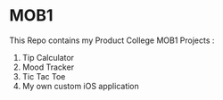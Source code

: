    # MOB1

This Repo contains my Product College MOB1 Projects :

1. Tip Calculator
2. Mood Tracker 
3. Tic Tac Toe
3. My own custom iOS application
